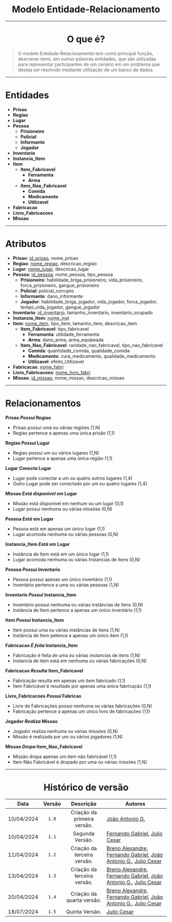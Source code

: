 <center>

# Modelo Entidade-Relacionamento

</center>

---

<center>

# O que é?

</center>

> O modelo Entidade-Relacionamento tem como principal função, descrever itens, em outras palavras entidades, que são utilizadas para representar participantes de um cenário em um problema que deseja ser resolvido mediante utilização de um banco de dados.

---

# Entidades

- **Prisao**
- **Regiao**
- **Lugar**
- **Pessoa**
  - **Prisioneiro**
  - **Policial**
  - **Informante**
  - **Jogador**
- **Inventario**
- **Instancia_Item**
- **Item**
  - **Item_Fabricavel**
    - **Ferramenta**
    - **Arma**
  - **Item_Nao_Fabricavel**
    - **Comida**
    - **Medicamento**
    - **Utilizavel**
- **Fabricacao**
- **Livro_Fabricacoes**
- **Missao**

---

# Atributos

- **Prisao**: <ins>id_prisao</ins>, nome_prisao
- **Regiao**: <ins>nome_regiao</ins>, descricao_regiao
- **Lugar**: <ins>nome_lugar</ins>, descricao_lugar
- **Pessoa**: <ins>id_pessoa</ins>, nome_pessoa, tipo_pessoa
  - **Prisioneiro**: habilidade_briga_prisioneiro, vida_prisioneiro, forca_prisioneiro, gangue_prisioneiro
  - **Policial**: policial_corrupto
  - **Informante**: dano_informante
  - **Jogador**: habilidade_briga_jogador, vida_jogador, forca_jogador, tempo_vida_jogador, gangue_jogador
- **Inventario**: <span style="text-decoration: underline; text-decoration-style: dotted;">id_inventario</span>, tamanho_inventario, inventario_ocupado
- **Instancia_Item**: <span style="text-decoration: underline; text-decoration-style: dotted;">nome_inst</span>
- **Item**: <ins>nome_item</ins>, tipo_item, tamanho_item, descricao_item
  - **Item_Fabricavel**: tipo_fabricavel
    - **Ferramenta**: utilidade_ferramenta
    - **Arma**: dano_arma, arma_equipeada
  - **Item_Nao_Fabricavel**: raridade_nao_fabricavel, tipo_nao_fabricavel
    - **Comida**: quantidade_comida, qualidade_comida
    - **Medicamento**: cura_medicamento, qualidade_medicamento
    - **Utilizavel**: efeito_Utilizavel
- **Fabricacao**: <span style="text-decoration: underline; text-decoration-style: dotted;">nome_fabri</span>
- **Livro_Fabricacoes**: <ins>nome_livro_fabri</ins>
- **Missao**: <ins>id_missao</ins>, nome_missao, descricao_missao

---

# Relacionamentos

**Prisao _Possui_ Regiao**

- Prisao possui uma ou várias regiões (1,N)
- Regiao pertence a apenas uma única prisão (1,1)

**Regiao _Possui_ Lugar**

- Regiao possui um ou vários lugares (1,N)
- Lugar pertence a apenas uma única região (1,1)

**Lugar _Conecta_ Lugar**

- Lugar pode conectar a um ou quatro outros lugares (1,4)
- Outro Lugar pode ser conectado por um ou quatro lugares (1,4)

**Missao _Está disponivel em_ Lugar**

- Missão está disponível em nenhum ou um lugar (0,1)
- Lugar possui nenhuma ou várias missões (0,N)

**Pessoa _Está_ em Lugar**

- Pessoa está em apenas um único lugar (1,1)
- Lugar acomoda nenhuma ou várias pessoas (0,N)

**Instancia_Item _Está_ em Lugar**

- Instância de Item está em um único lugar (1,1)
- Lugar acomoda nenhuma ou várias Instancias de itens (0,N)

**Pessoa _Possui_ Inventario**

- Pessoa possui apenas um único inventário (1,1)
- Inventário pertence a uma ou várias pessoas (1,N)

**Inventario _Possui_ Instancia_Item**

- Inventário possui nenhuma ou várias instâncias de itens (0,N)
- Instância de Item pertence a apenas um único inventário (1,1)

**Item _Possui_ Instancia_Item**

- Item possui uma ou várias instâncias de itens (1,N)
- Instância de Item petence a apenas um único item (1,1)

**Fabricacao _É feita_ Instancia_Item**

- Fabricação é feita de uma ou várias instancias de itens (1,N)
- Instancia de item está em nenhuma ou várias fabricações (0,N)

**Fabricacao _Resulta_ Item_Fabricavel**

- Fabricação resulta em apenas um item fabricado (1,1)
- Item Fabricável é resultado por apenas uma única fabricação (1,1)

**Livro_Fabricacoes _Possui_ Fabricao**

- Livro de Fabricações possui nenhuma ou várias fabricações (0,N)
- Fabricação pertence a apenas um único livro de fabricações (1,1)

**Jogador _Realiza_ Missao**

- Jogador realiza nenhuma ou várias missões (0,N)
- Missão é realizada por um ou vários jogadores (1,N)

**Missao _Dropa_ Item_Nao_Fabricavel**

- Missão dropa apenas um item não fabricável (1,1)
- Item Não Fabricável é dropado por uma ou várias missões (1,N)

---
<center>

# Histórico de versão

</center>

<div style="margin: 0 auto; width: fit-content;">

|    Data    | Versão |          Descrição          | Autores                                                                                                                                                                                                 |
|:----------:|:------:|:---------------------------:|---------------------------------------------------------------------------------------------------------------------------------------------------------------------------------------------------------|
| 10/04/2024 | `1.0`  | Criação da primeira versão. | [João Antonio G.](https://github.com/joaoseisei)                                                                                                                                                        |
| 10/04/2024 | `1.1`  |       Segunda Versão.       | [Fernando Gabriel](https://github.com/show-dawn), [Julio Cesar](https://github.com/julio1099)                                                                                                           |
| 11/04/2024 | `1.2`  | Criação da terceira versão. | [Breno Alexandre](https://github.com/brenoalexandre0), [Fernando Gabriel](https://github.com/show-dawn), [João Antonio G.](https://github.com/joaoseisei),  [Julio Cesar](https://github.com/julio1099) |
| 13/04/2024 | `1.3`  | Criação da terceira versão. | [Breno Alexandre](https://github.com/brenoalexandre0), [Fernando Gabriel](https://github.com/show-dawn), [João Antonio G.](https://github.com/joaoseisei),  [Julio Cesar](https://github.com/julio1099) |
| 20/04/2024 | `1.4`  |  Criação da quarta versão.  | [Breno Alexandre](https://github.com/brenoalexandre0), [Fernando Gabriel](https://github.com/show-dawn), [João Antonio G.](https://github.com/joaoseisei),  [Julio Cesar](https://github.com/julio1099) |
| 18/07/2024 | `1.5`  |       Quinta Versão.        | [Julio Cesar](https://github.com/julio1099)                                                                                                                                                             |

</div>